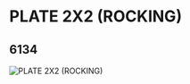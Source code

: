 # PLATE 2X2 (ROCKING)
## 6134
![PLATE 2X2 (ROCKING)](https://lc-www-live-s.legocdn.com/media/bricks/5/2/613421.jpg)